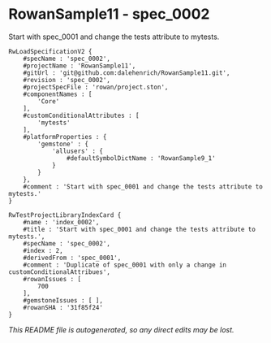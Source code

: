 # RowanSample11 - spec_0002
Start with spec_0001 and change the tests attribute to mytests.
```
RwLoadSpecificationV2 {
	#specName : 'spec_0002',
	#projectName : 'RowanSample11',
	#gitUrl : 'git@github.com:dalehenrich/RowanSample11.git',
	#revision : 'spec_0002',
	#projectSpecFile : 'rowan/project.ston',
	#componentNames : [
		'Core'
	],
	#customConditionalAttributes : [
		'mytests'
	],
	#platformProperties : {
		'gemstone' : {
			'allusers' : {
				#defaultSymbolDictName : 'RowanSample9_1'
			}
		}
	},
	#comment : 'Start with spec_0001 and change the tests attribute to mytests.'
}

RwTestProjectLibraryIndexCard {
	#name : 'index_0002',
	#title : 'Start with spec_0001 and change the tests attribute to mytests.',
	#specName : 'spec_0002',
	#index : 2,
	#derivedFrom : 'spec_0001',
	#comment : 'Duplicate of spec_0001 with only a change in customConditionalAttribues',
	#rowanIssues : [
		700
	],
	#gemstoneIssues : [ ],
	#rowanSHA : '31f85f24'
}
```

*This README file is autogenerated, so any direct edits may be lost.*
